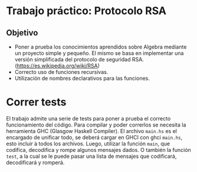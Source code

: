 # Trabajo práctico: Protocolo RSA
## Objetivo
- Poner a prueba los conocimientos aprendidos sobre Algebra mediante un proyecto simple y pequeño. El mismo se basa en implementar una versión simplificada del protocolo de seguridad RSA. (https://es.wikipedia.org/wiki/RSA)
- Correcto uso de funciones recursivas.
- Utilización de nombres declarativos para las funciones. 

# Correr tests
El trabajo admite una serie de tests para poner a prueba el correcto funcionamiento del código.
Para compilar y poder correrlos se necesita la herramienta GHC (Glasgow Haskell Compiler).
El archivo `main.hs` es el encargado de unificar todo, se deberá cargar en GHCI con ghci `main.hs`, esto incluir ́a todos los archivos. Luego, utilizar la 
función `main`, que codifica, decodifica y rompe algunos mensajes dados.  O  también  la  función `test`,  a  la  cual  se le  puede  pasar  una  lista  de mensajes que codificará, decodificará y romperá.
